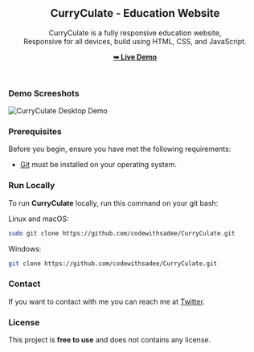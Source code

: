 <div align="center">
  


  <br />
  <br />

  <h2 align="center">CurryCulate - Education Website</h2>

  CurryCulate is a fully responsive education website, <br />Responsive for all devices, build using HTML, CSS, and JavaScript.

  <a href="https://codewithsadee.github.io/CurryCulate/"><strong>➥ Live Demo</strong></a>

</div>

<br />

### Demo Screeshots

![CurryCulate Desktop Demo](./readme-images/desktop.png "Desktop Demo")

### Prerequisites

Before you begin, ensure you have met the following requirements:

* [Git](https://git-scm.com/downloads "Download Git") must be installed on your operating system.

### Run Locally

To run **CurryCulate** locally, run this command on your git bash:

Linux and macOS:

```bash
sudo git clone https://github.com/codewithsadee/CurryCulate.git
```

Windows:

```bash
git clone https://github.com/codewithsadee/CurryCulate.git
```

### Contact

If you want to contact with me you can reach me at [Twitter](https://www.twitter.com/codewithsadee).

### License

This project is **free to use** and does not contains any license.
